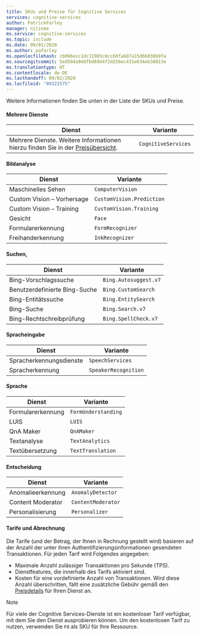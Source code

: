 ```yaml
---
title: SKUs und Preise für Cognitive Services
services: cognitive-services
author: PatrickFarley
manager: nitinme
ms.service: cognitive-services
ms.topic: include
ms.date: 09/01/2020
ms.author: pafarley
ms.openlocfilehash: cb066ecc1dc11985c0ccb0fa687a15d6b038b9fa
ms.sourcegitcommit: 5ed504a9ddfbd69d4f2d256ec431e634eb38813e
ms.translationtype: HT
ms.contentlocale: de-DE
ms.lasthandoff: 09/02/2020
ms.locfileid: "89321575"
---
```

Weitere Informationen finden Sie unten in der Liste der SKUs und Preise. 

#### <a name="multi-service"></a>Mehrere Dienste

| Dienst                    | Variante                      |
|----------------------------|---------------------------|
| Mehrere Dienste. Weitere Informationen hierzu finden Sie in der [Preisübersicht](https://azure.microsoft.com/pricing/details/cognitive-services/).            | `CognitiveServices`     |


#### <a name="vision"></a>Bildanalyse

| Dienst                    | Variante                      |
|----------------------------|---------------------------|
| Maschinelles Sehen            | `ComputerVision`          |
| Custom Vision – Vorhersage | `CustomVision.Prediction` |
| Custom Vision – Training   | `CustomVision.Training`   |
| Gesicht                       | `Face`                    |
| Formularerkennung            | `FormRecognizer`          |
| Freihanderkennung             | `InkRecognizer`           |

#### <a name="search"></a>Suchen,

| Dienst            | Variante                  |
|--------------------|-----------------------|
| Bing-Vorschlagssuche   | `Bing.Autosuggest.v7` |
| Benutzerdefinierte Bing-Suche | `Bing.CustomSearch`   |
| Bing-Entitätssuche | `Bing.EntitySearch`   |
| Bing-Suche        | `Bing.Search.v7`      |
| Bing-Rechtschreibprüfung   | `Bing.SpellCheck.v7`  |

#### <a name="speech"></a>Spracheingabe

| Dienst            | Variante                 |
|--------------------|----------------------|
| Spracherkennungsdienste    | `SpeechServices`     |
| Spracherkennung | `SpeakerRecognition` |

#### <a name="language"></a>Sprache

| Dienst            | Variante                |
|--------------------|---------------------|
| Formularerkennung | `FormUnderstanding` |
| LUIS               | `LUIS`              |
| QnA Maker          | `QnAMaker`          |
| Textanalyse     | `TextAnalytics`     |
| Textübersetzung   | `TextTranslation`   |

#### <a name="decision"></a>Entscheidung

| Dienst           | Variante               |
|-------------------|--------------------|
| Anomalieerkennung  | `AnomalyDetector`  |
| Content Moderator | `ContentModerator` |
| Personalisierung      | `Personalizer`     |


#### <a name="pricing-tiers-and-billing"></a>Tarife und Abrechnung

Die Tarife (und der Betrag, der Ihnen in Rechnung gestellt wird) basieren auf der Anzahl der unter ihren Authentifizierungsinformationen gesendeten Transaktionen. Für jeden Tarif wird Folgendes angegeben:
* Maximale Anzahl zulässiger Transaktionen pro Sekunde (TPS).
* Dienstfeatures, die innerhalb des Tarifs aktiviert sind.
* Kosten für eine vordefinierte Anzahl von Transaktionen. Wird diese Anzahl überschritten, fällt eine zusätzliche Gebühr gemäß den [Preisdetails](https://azure.microsoft.com/pricing/details/cognitive-services/custom-vision-service/) für Ihren Dienst an.

> [!NOTE]
> Für viele der Cognitive Services-Dienste ist ein kostenloser Tarif verfügbar, mit dem Sie den Dienst ausprobieren können. Um den kostenlosen Tarif zu nutzen, verwenden Sie `F0` als SKU für Ihre Ressource.